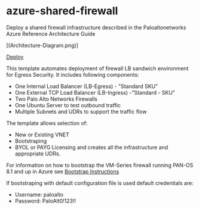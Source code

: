 # azure-shared-firewall
Deploy a shared firewall infrastructure described in the Paloaltonetworks Azure Reference Architecture Guide


[(Architecture-Diagram.png)]

<a href='https://portal.azure.com/#create/Microsoft.Template/uri/https%3A%2F%2Fraw.githubusercontent.com%2Fphiltaylor%2Fazure-shared-firewall%2Fmaster%2FazureDeploy.json'>Deploy</a>

This template automates deployment of firewall LB sandwich environment for Egress Security.
It includes following components:

- One Internal Load Balancer (LB-Egress) - "Standard SKU"
- One External TCP Load Balancer (LB-Ingress) -"Standard - SKU"
- Two Palo Alto Networks Firewalls
- One Ubuntu Server to test outbound traffic
- Multiple Subnets and UDRs to support the traffic flow

 The template allows selection of:
 - New or Existing VNET
 - Bootstraping
 - BYOL or PAYG Licensing
 and creates all the infrastructure and appropriate UDRs.

 For information on how to bootstrap the VM-Series firewall running PAN-OS 8.1 and up in Azure see [Bootstrap Instructions](https://www.paloaltonetworks.com/documentation/81/virtualization/virtualization/bootstrap-the-vm-series-firewall/bootstrap-the-vm-series-firewall-in-azure#idd51f75b8-e579-44d6-a809-2fafcfe4b3b6)

 
 If bootstraping with default configuration file is used default credentials are:
 - Username: paloalto
 - Password: PaloAlt0!123!!
